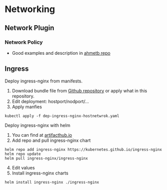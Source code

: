 # Networking

## Network Plugin

### Network Policy
* Good examples and description in [ahmetb repo](https://github.com/ahmetb/kubernetes-network-policy-recipes)

## Ingress
Deploy ingress-nginx from manifests.
1. Download bundle file from [Github repository]() or apply what in this repository.
2. Edit deployment: hostport/nodport/...
3. Apply manfies
```
kubectl apply -f dep-ingress-nginx-hostnetwrok.yaml
```

Deploy ingress-nginx with helm
1. You can find at [artifacthub.io](https://artifacthub.io/packages/helm/ingress-nginx/ingress-nginx)
2. Add repo and pull ingress-nginx chart

```
helm repo add ingress-nginx https://kubernetes.github.io/ingress-nginx
helm repo update
helm pull ingress-nginx/ingress-nginx
```

4. Edit values
5. Install ingress-nginx charts
```
helm install ingress-nginx ./ingress-nginx
```

